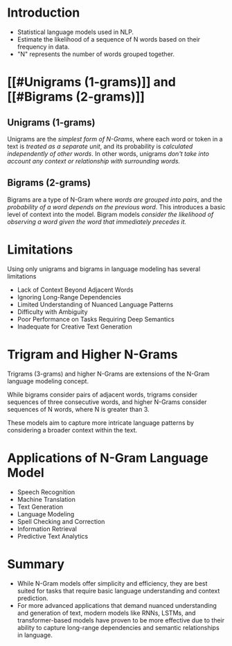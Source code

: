 # Introduction
- Statistical language models used in NLP.
- Estimate the likelihood of a sequence of N words based on their frequency in data. 
- "N" represents the number of words grouped together. 
# [[#Unigrams (1-grams)]] and [[#Bigrams (2-grams)]]
## Unigrams (1-grams)
Unigrams are the *simplest form of N-Grams*, where each word or token in a text is *treated as a separate unit*, and its probability is *calculated independently of other words*. In other words, unigrams *don't take into account any context or relationship with surrounding words.*

## Bigrams (2-grams)
Bigrams are a type of N-Gram where *words are grouped into pairs*, and the *probability of a word depends on the previous word*. This introduces a basic level of context into the model. Bigram models *consider the likelihood of observing a word given the word that immediately precedes it.*
# Limitations
Using only unigrams and bigrams in language modeling has several limitations
- Lack of Context Beyond Adjacent Words
- Ignoring Long-Range Dependencies
- Limited Understanding of Nuanced Language Patterns
- Difficulty with Ambiguity
- Poor Performance on Tasks Requiring Deep Semantics
- Inadequate for Creative Text Generation
# Trigram and Higher N-Grams
Trigrams (3-grams) and higher N-Grams are extensions of the N-Gram language modeling concept. 

While bigrams consider pairs of adjacent words, trigrams consider sequences of three consecutive words, and higher N-Grams consider sequences of N words, where N is greater than 3.

These models aim to capture more intricate language patterns by considering a broader context within the text.
# Applications of N-Gram Language Model
- Speech Recognition
- Machine Translation
- Text Generation
- Language Modeling
- Spell Checking and Correction
- Information Retrieval
- Predictive Text Analytics
# Summary
- While N-Gram models offer simplicity and efficiency, they are best suited for tasks that require basic language understanding and context prediction. 
- For more advanced applications that demand nuanced understanding and generation of text, modern models like RNNs, LSTMs, and transformer-based models have proven to be more effective due to their ability to capture long-range dependencies and semantic relationships in language.
